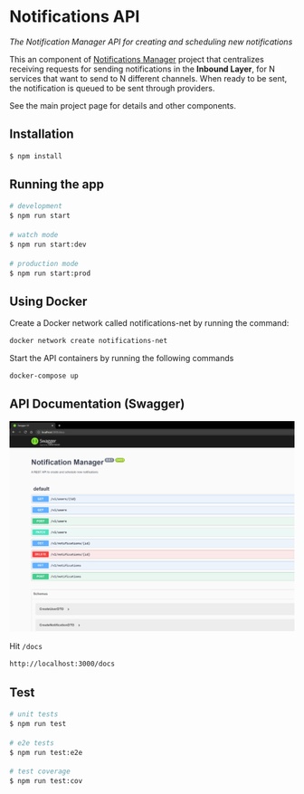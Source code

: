 # Notifications API

  *The Notification Manager API for creating and scheduling new notifications*

This an component of [Notifications Manager](https://github.com/davicedraz/notifications-manager) project that centralizes receiving requests for sending notifications in the **Inbound Layer**, for N services that want to send to N different channels. When ready to be sent, the notification is queued to be sent through providers.

See the main project page for details and other components.

## Installation

```bash
$ npm install
```

## Running the app

```bash
# development
$ npm run start

# watch mode
$ npm run start:dev

# production mode
$ npm run start:prod
```

## Using Docker

Create a Docker network called notifications-net by running the command:
```bash
docker network create notifications-net
```
Start the API containers by running the following commands
```bash
docker-compose up
```

## API Documentation (Swagger) 

![Swagger](docs/img/swagger.png)

Hit `/docs`
```bash
http://localhost:3000/docs
```


## Test

```bash
# unit tests
$ npm run test

# e2e tests
$ npm run test:e2e

# test coverage
$ npm run test:cov
```
